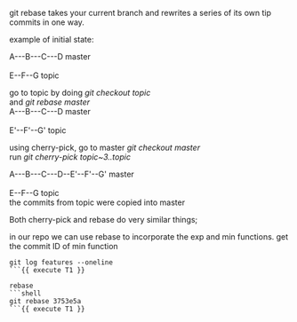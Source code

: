 git rebase takes your current branch and rewrites a series of
its own tip commits in one way.  

example of initial state:  

A---B---C---D master  
    \
     E--F--G topic  

go to topic by doing *git checkout topic*   
and *git rebase master*  
A---B---C---D master  
            \
              E'--F'--G' topic  

using cherry-pick, go to master  *git checkout master*   
run *git cherry-pick topic~3..topic*  

A---B---C---D--E'--F'--G' master  
    \
     E--F--G topic  
the commits from topic were copied into master  

Both cherry-pick and rebase do very similar things;   

in our repo we can use rebase to incorporate the exp and min functions.
get the commit ID of min function 
```shell
git log features --oneline
```{{ execute T1 }}

rebase
```shell
git rebase 3753e5a
```{{ execute T1 }}
